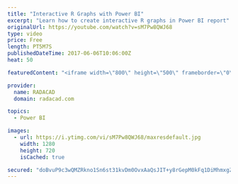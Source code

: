 ```yaml
---
title: "Interactive R Graphs with Power BI"
excerpt: "Learn how to create interactive R graphs in Power BI report"
originalUrl: https://youtube.com/watch?v=sM7Pw8QWJ68
type: video
price: Free
length: PT5M7S
publishedDateTime: 2017-06-06T10:06:00Z
heat: 50

featuredContent: "<iframe width=\"800\" height=\"500\" frameborder=\"0\" src=\"https://www.youtube.com/embed/sM7Pw8QWJ68\" allow=\"accelerometer; autoplay; encrypted-media; gyroscope; picture-in-picture\" allowfullscreen></iframe>"

provider:
  name: RADACAD
  domain: radacad.com

topics:
  - Power BI

images:
  - url: https://i.ytimg.com/vi/sM7Pw8QWJ68/maxresdefault.jpg
    width: 1280
    height: 720
    isCached: true

secured: "doBvuP9c3wQMZRkno1Sn6st31kvDm0OvxAaQsJIT+y8rGepM0kFq1DiMhmxgZjUJALI472m+3ACe2hSXUJlvZ4c3KMMKQjW0pauA6INUzFPZ7eLHhqth/BWGWy36qxOafzxsKJFKiJX55X1zarnBfx1hCHM5Y51avHAURCBKVpnPemxsoiIWJbmRfDpBibeXEabeef3DoOf0SRjMaI03mM4vBS31STSxMW8Zcz9Cz7o1IBu5EHjDuG4Ca4sotMZLnfRSLaRJuSXgxGOsGkHU4mHByhPXzWQlDKx3Xycwzpgx7GZRdK9pXmKcIE/k0mxGX1zHojvos/8EskTifFzd7nDZVLQxyP4McfK3Aub1bWSdshwKuIhUxqCm3vQh07WWP7WIqiLWsU99HABo/V2gpneqIjMS1sIRZ3zSQkFyRzw=;KynE2yEW4UY8++tHLG1p1g=="
---
```


